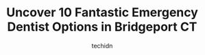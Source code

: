 ---
layout: ampstory
image: https://i0.wp.com/www.depkes.org/wp-content/uploads/2023/06/emergency-dentist-0-in-bridgeport-ct-1685787540.jpeg?resize=640,853
author: techidn
featured: false
description: Discover the impressive array of Emergency Dentist options in Bridgeport CT, where you can find 10 of the largest Emergency Dentist establishments in the area. From renowned classics to hidd
title: Uncover 10 Fantastic Emergency Dentist Options in Bridgeport CT
cover:
   title: Uncover 10 Fantastic Emergency Dentist Options in Bridgeport CT
   subtitle: Rickpate
   background: https://www.depkes.org/wp-content/uploads/2023/06/emergency-dentist-0-in-bridgeport-ct-1685787540.jpeg

pages: 
 - layout: thirds
   top: <h1>#1 Downtown Dental CT- Bridgeport</h1>
   bottom: "<p>Im super thankful for my dentist he is kind, friendly, genuine and very well informed about what he does. He takes the time to explain in detail whenever I asked a que</p>"
   background: https://www.depkes.org/wp-content/uploads/2023/06/emergency-dentist-1-in-bridgeport-ct-1685787540.jpeg
   backgroundblur: true
 - layout: thirds
   top: <h1>#2 DeJesus Dental Group - Bridgeport/Trumbull</h1>
   bottom: "<p>I am at the dentist today for my consultation. So far, everyone has been so nice and professional. Ana the hygienist was very nice and helpful- gave me a pep talk about n</p>"
   background: https://www.depkes.org/wp-content/uploads/2023/06/emergency-dentist-2-in-bridgeport-ct-1685787541.jpeg
   cta:
      link: https://www.depkes.org/blog/uncover-10-fantastic-emergency-dentist-options-in-bridgeport-ct/
      text: Uncover 10 Fantastic Emergency Dentist Options in Bridgeport CT
 - layout: thirds
   top: <h1>#3 Dr Luis Brea at North Avenue Advanced Dental Center</h1>
   bottom: "<p>2260 North Ave, Bridgeport, CT 06604, United States</p>"
   background: https://www.depkes.org/wp-content/uploads/2023/06/emergency-dentist-3-in-bridgeport-ct-1685787541.jpeg
   cta:
      link: https://www.depkes.org/blog/uncover-10-fantastic-emergency-dentist-options-in-bridgeport-ct/
      text: Uncover 10 Fantastic Emergency Dentist Options in Bridgeport CT
 - layout: thirds
   top: <h1>#4 McLeanSmiles</h1>
   bottom: "<p>3738 Park Ave, Bridgeport, CT 06604, United States</p>"
   background: https://images.unsplash.com/photo-1524169358666-79f22534bc6e?ixlib=rb-4.0.3&ixid=MnwxMjA3fDB8MHxwaG90by1wYWdlfHx8fGVufDB8fHx8&auto=format&fit=crop&w=640&h=853&q=80
   cta:
      link: https://www.depkes.org/blog/uncover-10-fantastic-emergency-dentist-options-in-bridgeport-ct/
      text: Uncover 10 Fantastic Emergency Dentist Options in Bridgeport CT
 - layout: thirds
   top: <h1>#5 Long Ridge Dental Bridgeport</h1>
   bottom: "<p>3741 Main St, Bridgeport, CT 06606, United States</p>"
   background: https://images.unsplash.com/photo-1618556658017-fd9c732d1360?ixlib=rb-4.0.3&ixid=MnwxMjA3fDB8MHxwaG90by1wYWdlfHx8fGVufDB8fHx8&auto=format&fit=crop&w=640&h=853&q=80
   cta:
      link: https://www.depkes.org/blog/uncover-10-fantastic-emergency-dentist-options-in-bridgeport-ct/
      text: Uncover 10 Fantastic Emergency Dentist Options in Bridgeport CT
 - layout: thirds
   top: <h1>#6 Bridgeport Dental Partners</h1>
   bottom: "<p>161 Boston Ave, Bridgeport, CT 06610, United States</p>"
   background: https://images.unsplash.com/photo-1615749413727-825b59a857b5?ixlib=rb-4.0.3&ixid=MnwxMjA3fDB8MHxwaG90by1wYWdlfHx8fGVufDB8fHx8&auto=format&fit=crop&w=640&h=853&q=80
   cta:
      link: https://www.depkes.org/blog/uncover-10-fantastic-emergency-dentist-options-in-bridgeport-ct/
      text: Uncover 10 Fantastic Emergency Dentist Options in Bridgeport CT
 - layout: thirds
   top: <h1>#7 Oral Surgery Associates</h1>
   bottom: "<p>Commerce Park, 4747 Main St, Bridgeport, CT 06606, United States</p>"
   background: https://images.unsplash.com/photo-1462556791646-c201b8241a94?ixlib=rb-4.0.3&ixid=MnwxMjA3fDB8MHxwaG90by1wYWdlfHx8fGVufDB8fHx8&auto=format&fit=crop&w=640&h=853&q=80
   cta:
      link: https://www.depkes.org/blog/uncover-10-fantastic-emergency-dentist-options-in-bridgeport-ct/
      text: Uncover 10 Fantastic Emergency Dentist Options in Bridgeport CT
 - layout: thirds
   middle: Continue reading...
   background: https://images.unsplash.com/photo-1591393223703-56fe1347ac62?ixlib=rb-4.0.3&ixid=MnwxMjA3fDB8MHxwaG90by1wYWdlfHx8fGVufDB8fHx8&auto=format&fit=crop&w=640&h=853&q=80
   cta:
      link: https://www.depkes.org/blog/uncover-10-fantastic-emergency-dentist-options-in-bridgeport-ct/
      text: Uncover 10 Fantastic Emergency Dentist Options in Bridgeport CT
      
---